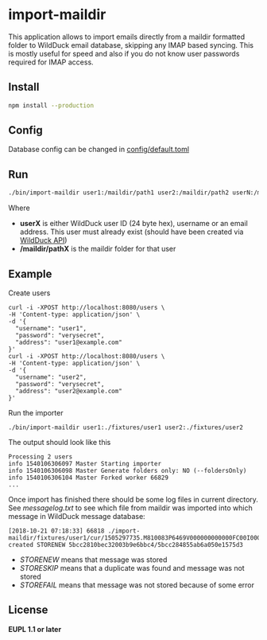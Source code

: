 # import-maildir

This application allows to import emails directly from a maildir formatted folder to WildDuck email database, skipping any IMAP based syncing. This is mostly useful for speed and also if you do not know user passwords required for IMAP access.

## Install

```bash
npm install --production
```

## Config

Database config can be changed in [config/default.toml](./config/default.toml)

## Run

```bash
./bin/import-maildir user1:/maildir/path1 user2:/maildir/path2 userN:/maildir/pathN
```

Where

*   **userX** is either WildDuck user ID (24 byte hex), username or an email address. This user must already exist (should have been created via [WildDuck API](https://api.wildduck.email/#api-Users-PostUser))
*   **/maildir/pathX** is the maildir folder for that user

## Example

Create users

```
curl -i -XPOST http://localhost:8080/users \
-H 'Content-type: application/json' \
-d '{
  "username": "user1",
  "password": "verysecret",
  "address": "user1@example.com"
}'
curl -i -XPOST http://localhost:8080/users \
-H 'Content-type: application/json' \
-d '{
  "username": "user2",
  "password": "verysecret",
  "address": "user2@example.com"
}'
```

Run the importer

```
./bin/import-maildir user1:./fixtures/user1 user2:./fixtures/user2
```

The output should look like this

```
Processing 2 users
info 1540106306097 Master Starting importer
info 1540106306098 Master Generate folders only: NO (--foldersOnly)
info 1540106306104 Master Forked worker 66829
...
```

Once import has finished there should be some log files in current directory. See _messagelog.txt_ to see which file from maildir was imported into which message in WildDuck message database:

```
[2018-10-21 07:18:33] 66818 ./import-maildir/fixtures/user1/cur/1505297735.M810083P6469V000000000000FC00I0000000000044B99_3.ubuntu,S=9:2,F created STORENEW 5bcc2810bec32003b9e6bbc4/5bcc284855ab6a050e1575d3
```

*   _STORENEW_ means that message was stored
*   _STORESKIP_ means that a duplicate was found and message was not stored
*   _STOREFAIL_ means that message was not stored because of some error

## License

**EUPL 1.1 or later**
